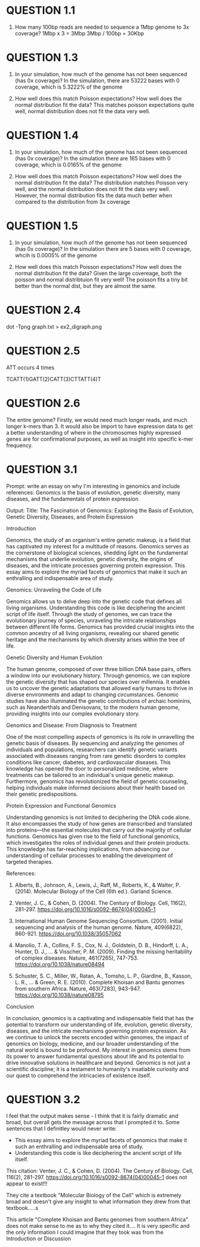 
# QUESTION 1.1
1) How many 100bp reads are needed to sequence a 1Mbp genome to 3x coverage?
1Mbp x 3 = 3Mbp
3Mbp / 100bp = 30Kbp

# QUESTION 1.3
1) In your simulation, how much of the genome has not been sequenced (has 0x coverage)?
In the simulation, there are 53222 bases with 0 coverage, which is 5.3222% of the genome

2) How well does this match Poisson expectations? How well does the normal distribution fit the data?
This matches poisson expectations quite well, normal distribution does not fit the data very well.


# QUESTION 1.4
1) In your simulation, how much of the genome has not been sequenced (has 0x coverage)?
In the simulation there are 165 bases with 0 coverage, which is 0.0165% of the genome

2) How well does this match Poisson expectations? How well does the normal distribution fit the data?
The distribution matches Poisson very well, and the normal distribution does not fit the data very well. However, the normal distribution fits the data much better when compared to the distribution from 3x coverage


# QUESTION 1.5
1) In your simulation, how much of the genome has not been sequenced (has 0x coverage)?
In the simulation there are 5 bases with 0 coverage, whcih is 0.0005% of the genome

2) How well does this match Poisson expectations? How well does the normal distribution fit the data?
Given the large covereage, both the poisson and normal distribtuion fit very well! The poisson fits a tiny bit better than the normal dist, but they are almost the same.

# QUESTION 2.4
dot -Tpng graph.txt > ex2_digraph.png

# QUESTION 2.5
ATT occurs 4 times

TCATT(1)GATT(2)CATT(3)CTTATT(4)T

# QUESTION 2.6
The entire genome? Firstly, we would need much longer reads, and much longer k-mers than 3. It would also be import to have expression data to get a better understanding of where in the chromosomes highly expressed genes are for confirmational purposes, as well as insight into specific k-mer frequency.

# QUESTION 3.1
Prompt: 
write an essay on why I'm interesting in genomics and include references: Genomics is the basis of evolution, genetic diversity, many diseases, and the fundamentals of protein expression

Output:
Title: The Fascination of Genomics: Exploring the Basis of Evolution, Genetic Diversity, Diseases, and Protein Expression

Introduction

Genomics, the study of an organism's entire genetic makeup, is a field that has captivated my interest for a multitude of reasons. Genomics serves as the cornerstone of biological sciences, shedding light on the fundamental mechanisms that underlie evolution, genetic diversity, the origins of diseases, and the intricate processes governing protein expression. This essay aims to explore the myriad facets of genomics that make it such an enthralling and indispensable area of study.

Genomics: Unraveling the Code of Life

Genomics allows us to delve deep into the genetic code that defines all living organisms. Understanding this code is like deciphering the ancient script of life itself. Through the study of genomes, we can trace the evolutionary journey of species, unraveling the intricate relationships between different life forms. Genomics has provided crucial insights into the common ancestry of all living organisms, revealing our shared genetic heritage and the mechanisms by which diversity arises within the tree of life.

Genetic Diversity and Human Evolution

The human genome, composed of over three billion DNA base pairs, offers a window into our evolutionary history. Through genomics, we can explore the genetic diversity that has shaped our species over millennia. It enables us to uncover the genetic adaptations that allowed early humans to thrive in diverse environments and adapt to changing circumstances. Genomic studies have also illuminated the genetic contributions of archaic hominins, such as Neanderthals and Denisovans, to the modern human genome, providing insights into our complex evolutionary story.

Genomics and Disease: From Diagnosis to Treatment

One of the most compelling aspects of genomics is its role in unravelling the genetic basis of diseases. By sequencing and analyzing the genomes of individuals and populations, researchers can identify genetic variants associated with diseases ranging from rare genetic disorders to complex conditions like cancer, diabetes, and cardiovascular diseases. This knowledge has opened the door to personalized medicine, where treatments can be tailored to an individual's unique genetic makeup. Furthermore, genomics has revolutionized the field of genetic counseling, helping individuals make informed decisions about their health based on their genetic predispositions.

Protein Expression and Functional Genomics

Understanding genomics is not limited to deciphering the DNA code alone. It also encompasses the study of how genes are transcribed and translated into proteins—the essential molecules that carry out the majority of cellular functions. Genomics has given rise to the field of functional genomics, which investigates the roles of individual genes and their protein products. This knowledge has far-reaching implications, from advancing our understanding of cellular processes to enabling the development of targeted therapies.

References:

1. Alberts, B., Johnson, A., Lewis, J., Raff, M., Roberts, K., & Walter, P. (2014). Molecular Biology of the Cell (6th ed.). Garland Science.

2. Venter, J. C., & Cohen, D. (2004). The Century of Biology. Cell, 116(2), 281-297. https://doi.org/10.1016/s0092-8674(04)00045-1

3. International Human Genome Sequencing Consortium. (2001). Initial sequencing and analysis of the human genome. Nature, 409(6822), 860-921. https://doi.org/10.1038/35057062

4. Manolio, T. A., Collins, F. S., Cox, N. J., Goldstein, D. B., Hindorff, L. A., Hunter, D. J., ... & Visscher, P. M. (2009). Finding the missing heritability of complex diseases. Nature, 461(7265), 747-753. https://doi.org/10.1038/nature08494

5. Schuster, S. C., Miller, W., Ratan, A., Tomsho, L. P., Giardine, B., Kasson, L. R., ... & Green, R. E. (2010). Complete Khoisan and Bantu genomes from southern Africa. Nature, 463(7283), 943-947. https://doi.org/10.1038/nature08795

Conclusion

In conclusion, genomics is a captivating and indispensable field that has the potential to transform our understanding of life, evolution, genetic diversity, diseases, and the intricate mechanisms governing protein expression. As we continue to unlock the secrets encoded within genomes, the impact of genomics on biology, medicine, and our broader understanding of the natural world is bound to be profound. My interest in genomics stems from its power to answer fundamental questions about life and its potential to drive innovative solutions in healthcare and beyond. Genomics is not just a scientific discipline; it is a testament to humanity's insatiable curiosity and our quest to comprehend the intricacies of existence itself.


# QUESTION 3.2
I feel that the output makes sense - I think that it is fairly dramatic and broad, but overall gets the message across that I prompted it to. 
Some sentences that I definitley would never write: 
 - This essay aims to explore the myriad facets of genomics that make it such an enthralling and indispensable area of study.
 - Understanding this code is like deciphering the ancient script of life itself.

This citation: Venter, J. C., & Cohen, D. (2004). The Century of Biology. Cell, 116(2), 281-297. https://doi.org/10.1016/s0092-8674(04)00045-1
does not appear to exist!!!

They cite a textbook "Molecular Biology of the Cell" which is extremely broad and doesn't give any insight to what information they drew from that textbook.....s

This article "Complete Khoisan and Bantu genomes from southern Africa" does not make sense to me as to why they cited it.... It is very specific and the only information I could imagine that they took was from the Introduction or Discussion